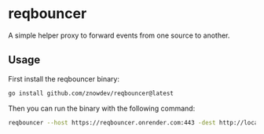 # reqbouncer

A simple helper proxy to forward events from one source to another.

## Usage

First install the reqbouncer binary:

```bash
go install github.com/znowdev/reqbouncer@latest
```

Then you can run the binary with the following command:

```bash
reqbouncer --host https://reqbouncer.onrender.com:443 -dest http://localhost:8081
```